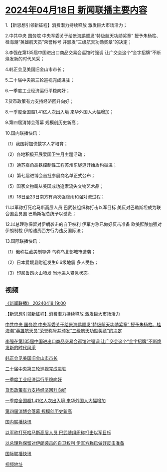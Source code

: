# [2024年04月18日 新闻联播主要内容](https://tv.cctv.com/lm/xwlb/day/20240418.shtml)

1.【新思想引领新征程】消费潜力持续释放 激发巨大市场活力；

2.中共中央 国务院 中央军委关于给景海鹏颁发“特级航天功勋奖章” 授予朱杨柱、桂海潮“英雄航天员”荣誉称号 并颁发“三级航天功勋奖章”的决定；

3.李强在第135届中国进出口商品交易会巡馆时强调 让广交会这个“金字招牌”不断焕发新的时代风采；

4.韩正会见美国旧金山市市长；

5.二十届中央第三轮巡视完成进驻；

6.一季度工业经济运行平稳向好；

7.货币政策有力支持经济回升向好；

8.一季度全国超1.41亿人次出入境 来华外国人大幅增加；

9.第四届消博会落幕 规模创历史新高；

10.国内联播快讯：

（1）我国将加快数字人才培育；

（2）各地积极开展爱国卫生月主题活动；

（3）通苏嘉甬高铁控制性工程苏州东隧道开始盾构掘进；

（4）第七届进博会首批参展商名单正式公布；

（5）国家文物局从美国成功追索流失文物艺术品；

（6）18日至23日南方有两次强降雨和强对流过程；

11.以军称打死哈马斯高层人员 巴武装组织称打击以军目标 美反对巴勒斯坦成为联合国会员国 巴勒斯坦总统予以谴责；

12.以总理称保留对伊朗袭击的自卫权利 伊军方称已做好反击准备 欧美酝酿加强对伊朗制裁 伊朗谴责西方行为违反国际法；

13.国际联播快讯：

（1）俄称拦截美制导弹 乌称乌北部城市遭袭；

（2）日本爱媛县附近发生6.6级地震 多人受伤；

（3）印尼鲁昂火山喷发 当地进入紧急状态。

## 视频

[《新闻联播》 20240418 19:00](https://tv.cctv.com/2024/04/18/VIDEVPYXnruyg0K5IZcOYYDO240418.shtml)

[【新思想引领新征程】消费潜力持续释放 激发巨大市场活力](https://tv.cctv.com/2024/04/18/VIDENbyrZWC6ADMQE1GfFoFM240418.shtml)

[中共中央 国务院 中央军委关于给景海鹏颁发“特级航天功勋奖章” 授予朱杨柱、桂海潮“英雄航天员”荣誉称号并颁发“三级航天功勋奖章”的决定](https://tv.cctv.com/2024/04/18/VIDEhBYyDROVf7HGsgljgJr4240418.shtml)

[李强在第135届中国进出口商品交易会巡馆时强调 让广交会这个“金字招牌”不断焕发新的时代风采](https://tv.cctv.com/2024/04/18/VIDETR0kpIaNXdLGRgOasRqi240418.shtml)

[韩正会见美国旧金山市市长](https://tv.cctv.com/2024/04/18/VIDE33pkAA3JGHPoqDXZ9HHX240418.shtml)

[二十届中央第三轮巡视完成进驻](https://tv.cctv.com/2024/04/18/VIDEESQjnJJjDIzkQGzHHdxG240418.shtml)

[一季度工业经济运行平稳向好](https://tv.cctv.com/2024/04/18/VIDEq0IxH7Gx0zTIVmD7UQHH240418.shtml)

[货币政策有力支持经济回升向好](https://tv.cctv.com/2024/04/18/VIDEYYSN76yQfEnIVOIypdB0240418.shtml)

[一季度全国超1.41亿人次出入境 来华外国人大幅增加](https://tv.cctv.com/2024/04/18/VIDEVgS3vtpX9Ip4IT3tZhLK240418.shtml)

[第四届消博会落幕 规模创历史新高](https://tv.cctv.com/2024/04/18/VIDEWTaSApOCKWDzuTtXsAXN240418.shtml)

[国内联播快讯](https://tv.cctv.com/2024/04/18/VIDE0aoElUzxAsMBvkE6P8Gh240418.shtml)

[以军称打死哈马斯高层人员 巴武装组织称打击以军目标](https://tv.cctv.com/2024/04/18/VIDE09itBXIbEdVnKBJrnP25240418.shtml)

[以总理称保留对伊朗袭击的自卫权利 伊军方称已做好反击准备](https://tv.cctv.com/2024/04/18/VIDEevtJalcayjrTFfzlCCYV240418.shtml)

[国际联播快讯](https://tv.cctv.com/2024/04/18/VIDEDrw8nxhGLUxqsnjtbilS240418.shtml)

[视频地址](https://tv.cctv.com/lm/xwlb/day/20240418.shtml) 

